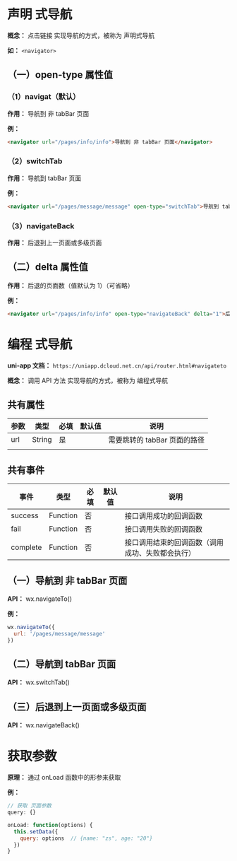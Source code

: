 # 声明 式导航
  **概念：** 点击链接 实现导航的方式，被称为 声明式导航

  **如：** `<navigator>`

  ## （一）open-type 属性值
  ### （1）navigat（默认）
  **作用：** 导航到 非 tabBar 页面

  **例：**
  ```html
  <navigator url="/pages/info/info">导航到 非 tabBar 页面</navigator>
  ```

  ### （2）switchTab
  **作用：** 导航到 tabBar 页面

  **例：**
  ```html
  <navigator url="/pages/message/message" open-type="switchTab">导航到 tabBar 页面</navigator>
  ```

  ### （3）navigateBack
  **作用：** 后退到上一页面或多级页面

  ## （二）delta 属性值
  **作用：** 后退的页面数（值默认为 1）（可省略）
    
  **例：**
  ```html
  <navigator url="/pages/info/info" open-type="navigateBack" delta="1">后退到上一页</navigator>
  ```

# 编程 式导航
  **uni-app 文档：** `https://uniapp.dcloud.net.cn/api/router.html#navigateto`

  **概念：** 调用 API 方法 实现导航的方式，被称为 编程式导航

  ## 共有属性
  | 参数 | 类型   | 必填 | 默认值 | 说明                         |
  | ---- | ------ | ---- | ------ | ---------------------------- |
  | url  | String | 是   |        | 需要跳转的 tabBar 页面的路径 |
  |      |        |      |        |                              |

  ## 共有事件
  | 事件     | 类型     | 必填 | 默认值 | 说明                                             |
  | -------- | -------- | ---- | ------ | ------------------------------------------------ |
  | success  | Function | 否   |        | 接口调用成功的回调函数                           |
  | fail     | Function | 否   |        | 接口调用失败的回调函数                           |
  | complete | Function | 否   |        | 接口调用结束的回调函数（调用成功、失败都会执行） |

  ## （一）导航到 非 tabBar 页面
  **API：** wx.navigateTo()

  **例：**
  ```js
  wx.navigateTo({
    url: '/pages/message/message'
  })
  ```

  ## （二）导航到 tabBar 页面
  **API：** wx.switchTab()

  ## （三）后退到上一页面或多级页面
  **API：** wx.navigateBack()

# 获取参数
  **原理：** 通过 onLoad 函数中的形参来获取

  **例：**
  ```js
  // 获取 页面参数
  query: {}

  onLoad: function(options) {
    this.setData({
      query: options  // {name: "zs", age: "20"}
    })
  }
  ```